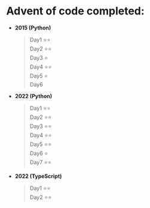 # Advent of code completed:
- **2015 (Python)**
  >Day1 :star::star:  
  >Day2 :star::star:  
  >Day3 :star:  
  >Day4 :star::star:  
  >Day5 :star:  
  >Day6  

- **2022 (Python)**
  >Day1 :star::star:  
  >Day2 :star::star:  
  >Day3 :star::star:  
  >Day4 :star::star:  
  >Day5 :star::star:  
  >Day6 :star:  
  >Day7 :star::star:  

- **2022 (TypeScript)**
  >Day1 :star::star:  
  >Day2 :star::star:  

